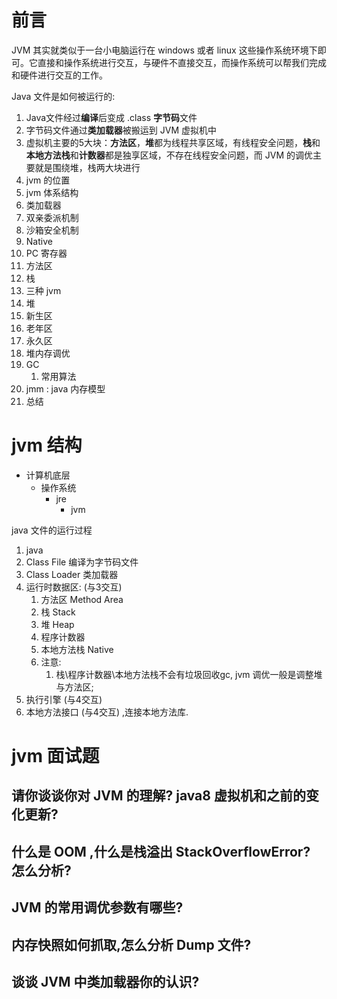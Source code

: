 # 前言

JVM 其实就类似于一台小电脑运行在 windows 或者 linux 这些操作系统环境下即可。它直接和操作系统进行交互，与硬件不直接交互，而操作系统可以帮我们完成和硬件进行交互的工作。

Java 文件是如何被运行的:

1. Java文件经过**编译**后变成 .class **字节码**文件
2. 字节码文件通过**类加载器**被搬运到 JVM 虚拟机中
3. 虚拟机主要的5大块：**方法区**，**堆**都为线程共享区域，有线程安全问题，**栈**和**本地方法栈**和**计数器**都是独享区域，不存在线程安全问题，而 JVM 的调优主要就是围绕堆，栈两大块进行
1. jvm 的位置
2. jvm 体系结构
3. 类加载器
4. 双亲委派机制
5. 沙箱安全机制
6. Native
7. PC 寄存器
8. 方法区
9. 栈
10. 三种 jvm
11. 堆
12. 新生区
13. 老年区
14. 永久区
15. 堆内存调优
16. GC
    1.  常用算法
17. jmm : java 内存模型
18. 总结 

# jvm 结构

- 计算机底层
  - 操作系统
    - jre
      - jvm

java 文件的运行过程
1. java
2. Class File 编译为字节码文件
3. Class Loader 类加载器
4. 运行时数据区: (与3交互)
   1. 方法区 Method Area
   2. 栈 Stack
   3. 堆 Heap
   4. 程序计数器 
   5. 本地方法栈 Native
   6. 注意:
      1. 栈\程序计数器\本地方法栈不会有垃圾回收gc, jvm 调优一般是调整堆与方法区;
5. 执行引擎 (与4交互)
6. 本地方法接口 (与4交互) ,连接本地方法库.




# jvm 面试题

## 请你谈谈你对 JVM 的理解? java8 虚拟机和之前的变化更新?

## 什么是 OOM ,什么是栈溢出 StackOverflowError? 怎么分析?

## JVM 的常用调优参数有哪些?

## 内存快照如何抓取,怎么分析 Dump 文件? 

## 谈谈 JVM 中类加载器你的认识?